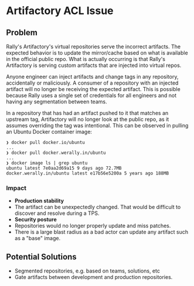 # Artifactory ACL Issue

## Problem

Rally's Artifactory's virtual repositories serve the incorrect artifacts. The expected behavior is to update the mirror/cache based on what is available in the official public repo. What is actually occurring is that Rally's Artifactory is serving custom artifacts that are injected into virtual repos.

Anyone engineer can inject artifacts and change tags in any repository, accidentally or maliciously. A consumer of a repository with an injected artifact will no longer be receiving the expected artifact. This is possible because Rally uses a single set of credentials for all engineers and not having any segmentation between teams.

In a repository that has had an artifact pushed to it that matches an upstream tag, Artifactory will no longer look at the public repo, as it assumes overriding the tag was intentional. This can be observed in pulling an Ubuntu Docker container image:

```
❯ docker pull docker.io/ubuntu
...
❯ docker pull docker.werally.in/ubuntu
...
❯ docker image ls | grep ubuntu
ubuntu latest 7e0aa2d69a15 9 days ago 72.7MB
docker.werally.in/ubuntu latest e17b56e5200a 5 years ago 188MB
```

### Impact

* **Production stability**
* The artifact can be unexpectedly changed. That would be difficult to discover and resolve during a TPS.
* **Security posture**
* Repositories would no longer properly update and miss patches.
* There is a large blast radius as a bad actor can update any artifact such as a "base" image.

## Potential Solutions

- Segmented repositories, e.g. based on teams, solutions, etc
- Gate artifacts between development and production repositories.
<!--stackedit_data:
eyJoaXN0b3J5IjpbOTcxNjk3MjIxLDI3NzU2MjQ0NF19
-->
